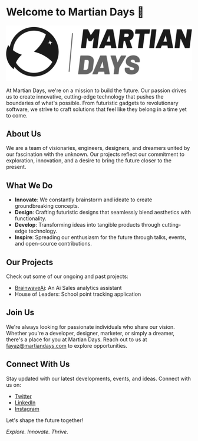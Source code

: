 # Welcome to Martian Days 🚀

![Martian Days Logo](https://raw.githubusercontent.com/themartiandays/.github/main/Logo_full_1.png)

At Martian Days, we're on a mission to build the future. Our passion drives us to create innovative, cutting-edge technology that pushes the boundaries of what's possible. From futuristic gadgets to revolutionary software, we strive to craft solutions that feel like they belong in a time yet to come.

## About Us

We are a team of visionaries, engineers, designers, and dreamers united by our fascination with the unknown. Our projects reflect our commitment to exploration, innovation, and a desire to bring the future closer to the present.

## What We Do

- **Innovate**: We constantly brainstorm and ideate to create groundbreaking concepts.
- **Design**: Crafting futuristic designs that seamlessly blend aesthetics with functionality.
- **Develop**: Transforming ideas into tangible products through cutting-edge technology.
- **Inspire**: Spreading our enthusiasm for the future through talks, events, and open-source contributions.

## Our Projects

Check out some of our ongoing and past projects:
- [BrainwaveAi](https://thebrainwaveai.com): An Ai Sales analytics assistant
- House of Leaders: School point tracking application

## Join Us

We're always looking for passionate individuals who share our vision. Whether you're a developer, designer, marketer, or simply a dreamer, there's a place for you at Martian Days. Reach out to us at [fayaz@martiandays.com](mailto:fayaz@martiandays.com) to explore opportunities.

## Connect With Us

Stay updated with our latest developments, events, and ideas. Connect with us on:
- [Twitter](https://twitter.com/TheMartianDays)
- [LinkedIn](https://www.linkedin.com/company/martiandays)
- [Instagram](https://www.instagram.com/themartiandays)

Let's shape the future together!

*Explore. Innovate. Thrive.*
